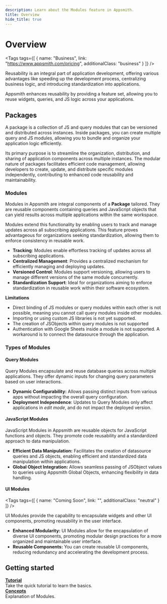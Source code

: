 ```yaml
---
description: Learn about the Modules feature in Appsmith.
title: Overview
hide_title: true
---
```

<!-- vale off -->

<div className="tag-wrapper">
 <h1>Overview</h1>

<Tags
tags={[
{ name: "Business", link: "https://www.appsmith.com/pricing", additionalClass: "business" }
]}
/>

</div>

<!-- vale on -->

Reusability is an integral part of application development, offering various advantages like speeding up the development process, centralizing business logic, and introducing standardization into applications.

Appsmith enhances reusability by providing a feature set, allowing you to reuse widgets, queries, and JS logic across your applications.

## Packages

A package is a collection of JS and query modules that can be versioned and distributed across instances. Inside packages, you can create multiple query and JS modules, allowing you to bundle and organize your application logic efficiently.

Its primary purpose is to streamline the organization, distribution, and sharing of application components across multiple instances. The modular nature of packages facilitates efficient code management, allowing developers to create, update, and distribute specific modules independently, contributing to enhanced code reusability and maintainability.

### Modules

Modules in Appsmith are integral components of a **Package** tailored. They are reusable components containing queries and JavaScript objects that can yield results across multiple applications within the same workspace.

Modules extend this functionality by enabling users to track and manage updates across all subscribing applications. This feature proves advantageous for organizations seeking standardization, allowing them to enforce consistency in reusable work. 

<ZoomImage
  src="/img/modules-con.png" 
  alt=""
  caption=""
/>

* **Tracking**: Modules enable effortless tracking of updates across all subscribing applications.
* **Centralized Management**: Provides a centralized mechanism for efficiently managing and deploying updates.
* **Versioned Control**: Modules support versioning, allowing users to manage different versions of the same module concurrently.
* **Standardization Support**: Ideal for organizations aiming to enforce standardization in reusable work within their software ecosystem.


**Limitations**

* Direct binding of JS modules or query modules within each other is not possible, meaning you cannot call query modules inside other modules.
* Importing or using custom JS libraries is not yet supported.
* The creation of JSObjects within query modules is not supported
* Authentication with Google Sheets inside a module is not supported. A workaround is to connect the datasource through the application.




### Types of Modules

#### Query Modules

Query Modules encapsulate and reuse database queries across multiple applications. They offer dynamic inputs for changing query parameters based on user interactions.

* **Dynamic Configurability:** Allows passing distinct inputs from various apps without impacting the overall query configuration.
* **Deployment Independence**: Updates to Query Modules only affect applications in _edit mode_, and do not impact the deployed version.



#### JavaScript Modules

JavaScript Modules in Appsmith are reusable objects for JavaScript functions and objects. They promote code reusability and a standardized approach to data manipulation.

* **Efficient Data Manipulation:** Facilitates the creation of datasource queries and JS objects, enabling efficient and standardized data manipulation within applications.
* **Global Object Integration:** Allows seamless passing of JSObject values to queries using Appsmith Global Objects, enhancing flexibility in data handling.

<!-- vale off -->

<div className="tag-wrapper">
 <h4>UI Modules</h4>

<Tags
tags={[
{ name: "Coming Soon", link: "", additionalClass: "neutral" }
]}
/>

</div>

<!-- vale on -->

UI Modules provide the capability to encapsulate widgets and other UI components, promoting reusability in the user interface. 

* **Enhanced Modularity:** UI Modules allow for the encapsulation of diverse UI components, promoting modular design practices for a more organized and maintainable user interface.
* **Reusable Components:** You can create reusable UI components, reducing redundancy and accelerating the development process.

## Getting started


<div className="containerGridSampleApp">

   <div className="containerColumnSampleApp columnGrid column-two">
   <div className="containerCol">
      </div>
      <b><a href="/packages/tutorial/query-module">Tutorial</a></b>
      <div className="containerDescription"> Take the quick tutorial to learn the basics.</div>
   </div>
   <div className="containerColumnSampleApp columnGrid column-two">
   <div className="containerCol">
      </div>
      <b><a href="/packages/concepts">Concepts</a></b>
      <div className="containerDescription"> Explanation of Modules.</div>
   </div>
</div>
